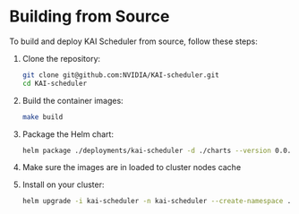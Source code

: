 # Building from Source
To build and deploy KAI Scheduler from source, follow these steps:

1. Clone the repository:
   ```sh
   git clone git@github.com:NVIDIA/KAI-scheduler.git
   cd KAI-scheduler
   ```

2. Build the container images:
   ```sh
   make build
   ```

3. Package the Helm chart:
   ```sh
   helm package ./deployments/kai-scheduler -d ./charts --version 0.0.0-devel
   ```
   
4. Make sure the images are in loaded to cluster nodes cache

5. Install on your cluster:
   ```sh
   helm upgrade -i kai-scheduler -n kai-scheduler --create-namespace ./charts/kai-scheduler-0.0.0-devel.tgz
   ```